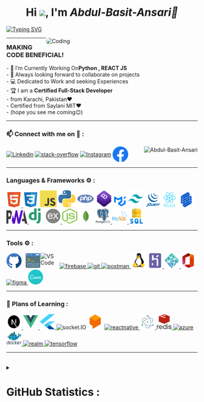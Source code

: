 <h1 align="center">Hi <img src="https://media.giphy.com/media/hvRJCLFzcasrR4ia7z/giphy.gif" width="35">, I'm <i><b>Abdul-Basit-Ansari💯</b></i></h1>

<!-- animation start  -->
[![Typing SVG](https://readme-typing-svg.herokuapp.com?size=24&duration=4000&color=22F70C&center=true&width=665&height=55&lines=Passionate+Full-Stack+Developer%F0%9F%92%BB;Experience+Seeker%F0%9F%92%AF;Dedicated+to+Work%F0%9F%92%AA%F0%9F%8F%BB;Always+Learning%F0%9F%92%A1;from+Karachi%2C+Pakistan%F0%9F%87%B5%F0%9F%87%B0)](https://git.io/typing-svg)
<!-- animation end  -->

<!-- <h3 align="center">A passionate Full-Stack Developer from Karachi, Pakistan❤️</h3> -->

<img align="right" alt="Coding" width="400" style="border-radius:20px;"
	src="https://cdn.dribbble.com/users/1059583/screenshots/4171367/coding-freak.gif">

<hr>
<h3 style="margin-top: 4px;">MAKING CODE BENEFICIAL!</h3>
- 🌱 I’m Currently Working On<b>Python , REACT JS</b><br>
- 💞️ Always looking forward to collaborate on projects<br>
- 💻 Dedicated to Work and seeking Experiences <br>
- 🏆 I am a <b>Certified Full-Stack Developer</b><br>
-    from Karachi, Pakistan❤️<br>
- Certified from Saylani MIT❤️<br>
- (hope you see me coming😉) <br>

<hr>
<h3 align="left">📫 Connect with me on 🔗 :</h3>
<p align="left">
	<a href="https://www.linkedin.com/in/abdul-basit-ansari-9b740b21b/" target="blank"><img align="center"
			src="https://raw.githubusercontent.com/rahuldkjain/github-profile-readme-generator/master/src/images/icons/Social/linked-in-alt.svg"
			alt="Linkedin" height="30" width="40" /></a>
	<!-- <a href="https://twitter.com/shehza_d_" target="blank"><img align="center"
			src8d8de50ea4659fb94c7fc971fd17c7285b9cf1187e3bb6aacb3473b11e6b/68747470733a2f2f6769746875622d726561646d652d73746174732e76657263656c2e6170702f6170693f757365726e616d653d416264756c2d42617369742d416e736172692673686f775f69636f6e733d74727565266c6f63616c653d656e26636f756e745f707269766174653d74727565267468656d653d636f62616c74="https://raw.githubusercontent.com/rahuldkjain/github-profile-readme-generator/master/src/images/icons/Social/twitter.svg"
			alt="shehza_d_" height="30" width="40" /></a> -->
	<a href="https://stackoverflow.com/users/18128054/abdul-basit-ansari" target="blank"><img align="center"
			src="https://raw.githubusercontent.com/rahuldkjain/github-profile-readme-generator/master/src/images/icons/Social/stack-overflow.svg"
			alt="stack-overflow" height="30" width="40" /></a>
	<a href="https://www.instagram.com/abdul__basit__ansari/" target="blank"><img align="center"
			src="https://raw.githubusercontent.com/rahuldkjain/github-profile-readme-generator/master/src/images/icons/Social/instagram.svg"
			alt="Instagram" height="30" width="40" /></a>
	<!-- <a href="https://www.youtube.com/channel/UCUTMs216kmgY9lOgBFDckAQ" target="blank"><img align="center"
			src="https://raw.githubusercontent.com/rahuldkjain/github-profile-readme-generator/master/src/images/icons/Social/youtube.svg"
			alt="YouTube" height="40" width="40" /></a> -->
	<!-- <a href="https://www.upwork.com/freelancers/~0131210dea9492deb2" target="blank"><img align="center"
			src="./imgs/icons8-upwork.png" alt="Upwork" height="41" width="41" /></a> -->
	<!--<a href="https://www.fiverr.com/mr_shahzi_ans" target="blank"><img align="center" src="./imgs/fiverr2.png" alt="Fiver"
			height="41" width="41" /></a> -->
	<a href="https://www.facebook.com/I.Am.Mr.A.B.A/" target="blank"><img align="center" title="Facebook" src="./imgs/fb.png" alt="Facebook"
			height="41" width="41" /></a>
			 <img src="https://komarev.com/ghpvc/?username=Abdul-Basit-Ansari&label=Profile%20Views&color=0e75b6&style=flat" alt="Abdul-Basit-Ansari" align="right"/>
</p>
<hr>
<h3 align="left">Languages & Frameworks ⚙️ : </h3>

<p align="left">
	<a href="https://www.w3.org/html/" target="_blank" rel="noreferrer" title="HTML 5">
		<img src="./imgs/html1.svg"
			alt="html5" title="HTML5" width="40" height="40" />
	</a>
	<a href="https://www.w3schools.com/css/" target="_blank" rel="noreferrer" title="CSS 3"
		style="text-decoration: none;">
		<img src="./imgs/css.svg"
			alt="css3" width="40" height="40" />
	</a>
	<a href="https://www.w3schools.com/js/" target="_blank" rel="noreferrer"
		title="Advance JavaScript with ES13" style="text-decoration: none;">
		<img src="https://raw.githubusercontent.com/devicons/devicon/master/icons/javascript/javascript-original.svg"
			alt="javascript" width="45" height="45" />
	</a>
	<a href="https://www.w3schools.com/python/" target="_blank" rel="noreferrer"
		title="Python3 For Web Development" style="text-decoration: none;">
		<img src="./imgs/python.svg"
			alt="Python" width="45" height="45" />
	</a>
	<a href="https://www.w3schools.com/php/" target="_blank" rel="noreferrer"
		title="PHP" style="text-decoration: none;">
		<img src="./imgs/php.svg"
			alt="PHP" width="45" height="45" />
	</a>
	<a href="https://getbootstrap.com/docs/5.2/getting-started/introduction/" target="_blank" rel="noreferrer"
		title="Bootstrap" style="text-decoration: none;">
		<img src="./imgs/bootstrap.png"
			alt="Bootstrap" width="45" height="45" />
	</a>
	<a href="https://mui.com/" target="_blank" title="Material UI (designing)" style="text-decoration: none;">
		<svg xmlns="http://www.w3.org/2000/svg" width="30" height="32" viewBox="0 0 36 32" fill="none"
			class="css-1170n61"><path fill-rule="evenodd" clip-rule="evenodd"
				d="M30.343 21.976a1 1 0 00.502-.864l.018-5.787a1 1 0 01.502-.864l3.137-1.802a1 1 0 011.498.867v10.521a1 1 0 01-.502.867l-11.839 6.8a1 1 0 01-.994.001l-9.291-5.314a1 1 0 01-.504-.868v-5.305c0-.006.007-.01.013-.007.005.003.012 0 .012-.007v-.006c0-.004.002-.008.006-.01l7.652-4.396c.007-.004.004-.015-.004-.015a.008.008 0 01-.008-.008l.015-5.201a1 1 0 00-1.5-.87l-5.687 3.277a1 1 0 01-.998 0L6.666 9.7a1 1 0 00-1.499.866v9.4a1 1 0 01-1.496.869l-3.166-1.81a1 1 0 01-.504-.87l.028-16.43A1 1 0 011.527.86l10.845 6.229a1 1 0 00.996 0L24.21.86a1 1 0 011.498.868v16.434a1 1 0 01-.501.867l-5.678 3.27a1 1 0 00.004 1.735l3.132 1.783a1 1 0 00.993-.002l6.685-3.839zM31 7.234a1 1 0 001.514.857l3-1.8A1 1 0 0036 5.434V1.766A1 1 0 0034.486.91l-3 1.8a1 1 0 00-.486.857v3.668z"
				fill="#007FFF"></path></svg>
	</a>
	<a href="https://tailwindcss.com/docs/installation" target="_blank" rel="noreferrer"
		title="Tailwind CSS" style="text-decoration: none;">
		<img src="./imgs/tailwind.svg"
			alt="Tailwind CSS" width="45" height="45" />
	</a>
	<a href="https://www.w3schools.com/jquery/" target="_blank" rel="noreferrer" title="jQuery" style="text-decoration: none;">
		<img src="./imgs/jquery.svg"
			alt="jQuery" width="40" height="40" />
	</a>
	<a href="https://reactjs.org/" target="_blank" rel="noreferrer" title="React" style="text-decoration: none;">
		<img src="https://raw.githubusercontent.com/devicons/devicon/master/icons/react/react-original-wordmark.svg"
			alt="react" width="40" height="40" />
	</a>
	<a href="https://formik.org/" target="_blank" title="Build Form in REACT" style="text-decoration: none;">
		<img src="./imgs/formik.png" width="40px" />
	</a>
		<a href="https://web.dev/progressive-web-apps/" target="_blank" rel="noreferrer" title="Progressive Web Apps">
		<img src="./imgs/pwa2.png" alt="PWA" width="55" height="35" />
	</a>
	<a href="https://www.w3schools.com/django/" target="_blank" rel="noreferrer" title="Django" style="text-decoration: none;">
		<img src="./imgs/django.svg"
			alt="Django" width="40" height="40" />
	</a>
		<a href="https://expressjs.com" target="_blank" rel="noreferrer" title="ExpressJS for Servers">
		<img src="./imgs/express-js.png" alt="express" width="40" height="40" />
	</a>
	<a href="https://www.w3schools.com/nodejs/nodejs_intro.asp" target="_blank" rel="noreferrer"
		title="NodeJS JavaScript Engin used for BackEnd" style="text-decoration: none;">
		<img src="./imgs/svgs/nodejs.svg" alt="nodejs" width="40" height="40" />
	</a>
	<a href="https://www.mongodb.com/" target="_blank" rel="noreferrer" title="MongoDB DataBase"
		style="text-decoration: none;">
		<img src="./imgs/svgs/mongodb.svg" alt="mongodb" width="40" height="40" />
	</a>
	<a href="https://www.postgresql.org" target="_blank" rel="noreferrer" title="PostgreSQL">
		<img src="https://raw.githubusercontent.com/devicons/devicon/master/icons/postgresql/postgresql-original-wordmark.svg"
			alt="postgresql" width="40" height="40" />
	</a>
	<a href="https://www.w3schools.com/MySQL/default.asp" target="_blank" rel="noreferrer" title="MySQL">
		<img src="./imgs/mysql.svg"
			alt="MySQL" width="40" height="40" />
	</a>
		<a href="https://www.w3schools.com/sql/sql_intro.asp#:~:text=What%20is%20SQL%3F,for%20Standardization%20(ISO)%20in%201987"
		target="_blank" title="" title="SQL" style="text-decoration: none;">
		<img src="./imgs/sql-server.png" width="40px" />
	</a>
</p>
<hr>

<h3 align="left">Tools ⚙️ : </h3>

<p align="left">
	<a href="https://firebase.google.com/" target="_blank" rel="noreferrer" title="Firebase">
		<img src="https://www.vectorlogo.zone/logos/firebase/firebase-icon.svg" alt="firebase" width="40" height="40" />
	</a>
<a href="https://git-scm.com/" target="_blank" rel="noreferrer">
		<img src="https://www.vectorlogo.zone/logos/git-scm/git-scm-icon.svg" alt="git" title="Git" width="40"
			height="40" />
	</a>
	<a href="#">
		<img align="left" alt="GitHub" title="GitHub" width="40" height="40" src="./imgs/github.png"
			style="padding-right:10px;" />
	</a>
	<a href="https://ubuntu.com/tutorials/command-line-for-beginners#1-overview">
		<img align="left" alt="Terminal" title="Command Line" width="40" height="40" src="./imgs/terminal.png" />
	</a>
	<a href="https://code.visualstudio.com/">
		<img align="left" alt="VS Code" title="VS Code Making life Easy" width="40" height="40"
			src="https://cdn.jsdelivr.net/gh/devicons/devicon/icons/vscode/vscode-original.svg"
			style="padding-right:10px;" />
	</a>
	<a href="https://postman.com" target="_blank" rel="noreferrer" title="API testing with Postman">
		<img src="https://www.vectorlogo.zone/logos/getpostman/getpostman-icon.svg" alt="postman" width="40"
			height="40" />
	</a>
	<a href="https://www.linux.org/" target="_blank" rel="noreferrer" title="Linux Ubuntu 22"
		style="text-decoration: none;">
		<img src="https://raw.githubusercontent.com/devicons/devicon/master/icons/linux/linux-original.svg" alt="linux"
			width="40" height="40" />
	</a>
	<a href="https://www.heroku.com/" target="_blank" rel="noreferrer">
		<img src="./imgs/heroku.svg" title="Heruko Cloud Provider" alt="Heroku" width="40" height="40" />
	</a>
	<a href="https://www.netlify.com/" target="_blank" rel="noreferrer">
		<img src="./imgs/netlify.svg" title="Netlify Cloud Provider" alt="Netlify" width="40" height="40" />
	</a>
	<a href="https://www.microsoft.com/en/microsoft-365/" target="_blank" rel="noreferrer">
		<img src="./imgs/msOffice.png" title="Microsoft 365 cloud-powered productivity platform" alt="Office 365" width="40" height="40" />
	</a>
	<a href="https://www.figma.com/" target="_blank" rel="noreferrer">
		<img src="https://www.vectorlogo.zone/logos/figma/figma-icon.svg" title="Figma Designing Tool" alt="figma" width="40" height="40" />
	</a>
	<a href="https://www.canva.com/" target="_blank" rel="noreferrer">
		<img src="./imgs/canva.svg" title="Canva Template Making Tool" alt="Canva" width="40" height="40" />
	</a>
</p>
<hr>
<h3 align="left">🏫 Plans of Learning :</h3>

<p align="left">
	<a href="https://www.w3schools.io/learn/nextjs-tutorial/" target="_blank" rel="noreferrer" title="NextJS">
		<img src="./imgs/nextjs.png" alt="nextjs" width="40" height="40" />
	</a>
	<a href="https://www.w3schools.com/whatis/whatis_vue.asp" target="_blank" rel="noreferrer" title="Vue JS">
		<img src="./imgs/vuejs.svg" alt="vuejs" width="40" height="40" />
	</a>
	<a href="https://www.javatpoint.com/flutter" target="_blank" rel="noreferrer" title="NextJS in PIAIC">
		<img src="./imgs/flutter.svg" alt="nextjs" width="40" height="40" />
	</a>
	<a href="https://socket.io/" target="_blank" rel="noreferrer"
		title="Socket.IO for Real Time Updating low-latency communication" style="text-decoration: none;">
		<img src="https://socket.io/images/logo.svg" alt="socket.IO" width="40" height="40" />
	</a>
<a href="https://cloud.google.com/dialogflow" target="_blank" title="DialogFlow for ChatBots by Sir Inzamam"
		style="text-decoration: none;">
		<img src="./imgs/dialogflow.png" width="40px" />
	</a>
	<a href="https://reactnative.dev/" target="_blank" rel="noreferrer" title="ReactNative for Mobile Apps">
		<img src="https://reactnative.dev/img/header_logo.svg" alt="reactnative" width="40" height="40" />
	</a>
	<a href="https://www.electronjs.org" target="_blank" rel="noreferrer" title="ElectronJS for Desktop Apps">
		<img src="https://raw.githubusercontent.com/devicons/devicon/master/icons/electron/electron-original.svg"
			alt="electron" width="40" height="40" />
	</a>
	<a href="https://redis.io" target="_blank" rel="noreferrer" title="Redis DataBase">
		<img src="https://raw.githubusercontent.com/devicons/devicon/master/icons/redis/redis-original-wordmark.svg"
			alt="redis" width="40" height="40" />
	</a>
	<a href="https://azure.microsoft.com/en-us/resources/cloud-computing-dictionary/what-is-azure/?&ef_id=CjwKCAjww8mWBhABEiwAl6-2RUM8S6Ob0bRMIqlES4YKeIVzsU-C2Gy7aJrBW1Y5bkDYJbIRkAaBRRoCSn0QAvD_BwE:G:s&OCID=AIDcmm8ge9eggm_SEM_CjwKCAjww8mWBhABEiwAl6-2RUM8S6Ob0bRMIqlES4YKeIVzsU-C2Gy7aJrBW1Y5bkDYJbIRkAaBRRoCSn0QAvD_BwE:G:s&gclid=CjwKCAjww8mWBhABEiwAl6-2RUM8S6Ob0bRMIqlES4YKeIVzsU-C2Gy7aJrBW1Y5bkDYJbIRkAaBRRoCSn0QAvD_BwE"
		target="_blank" rel="noreferrer" title="Microsoft Azure">
		<img src="https://www.vectorlogo.zone/logos/microsoft_azure/microsoft_azure-icon.svg" alt="azure" width="40"
			height="40" />
	</a>
	<a href="https://www.docker.com/" target="_blank" rel="noreferrer" title="Docker">
		<img src="https://raw.githubusercontent.com/devicons/devicon/master/icons/docker/docker-original-wordmark.svg"
			alt="docker" width="40" height="40" a />
		<a href="https://realm.io/" target="_blank" rel="noreferrer"> <img
				src="https://raw.githubusercontent.com/bestofjs/bestofjs-webui/8665e8c267a0215f3159df28b33c365198101df5/public/logos/realm.svg"
				alt="realm" width="40" height="40" /> </a>
	</a>
	<a href="https://www.tensorflow.org" target="_blank" rel="noreferrer" title="Tensorflow">
		<img src="https://www.vectorlogo.zone/logos/tensorflow/tensorflow-icon.svg" alt="tensorflow" width="40"
			height="40" />
	</a>

</p>
<hr>
<br>


<details>
	<summary>
		<h1> GitHub Statistics :
			<h1 />
	</summary>
	<br>
	<p align="center">
		<br><br>
		<img src="https://github-readme-stats.vercel.app/api/top-langs?username=abdul-basit-ansari&show_icons=true&locale=en&layout=compact&theme=cobalt"
			alt="Abdul-Basit-Ansari" />
		<br> <br>
		<img src="https://github-readme-stats.vercel.app/api?username=Abdul-Basit-Ansari&show_icons=true&locale=en&count_private=true&theme=cobalt"
			alt="Abdul-Basit-Ansari" />
		<br> <br>
		<img src="https://github-readme-streak-stats.herokuapp.com/?user=Abdul-Basit-Ansari&theme=dracula" alt="Abdul-Basit-Ansari" />
		<br> <br>
		<img src="https://github-profile-trophy.vercel.app/?username=Abdul-Basit-Ansari&theme=discord" alt="Abdul-Basit-Ansari" />
	</p>

</details>
